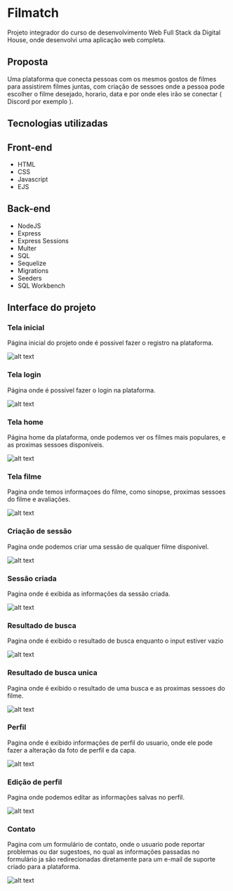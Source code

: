 # Filmatch
Projeto integrador do curso de desenvolvimento Web Full Stack da Digital House, onde desenvolvi uma aplicação web completa.

## Proposta
Uma plataforma que conecta pessoas com os mesmos gostos de filmes para assistirem filmes juntas, com criação de sessoes onde a pessoa pode escolher o filme desejado, horario, data e por onde eles irão se conectar ( Discord por exemplo ).

## Tecnologias utilizadas

## Front-end

- HTML
- CSS
- Javascript
- EJS

## Back-end

- NodeJS
- Express
- Express Sessions
- Multer
- SQL
- Sequelize
- Migrations
- Seeders
- SQL Workbench

## Interface do projeto 

### Tela inicial

Página inicial do projeto onde é possivel fazer o registro na plataforma.

![alt text](/public/images/inicio.png)

### Tela login

Página onde é possivel fazer o login na plataforma.

![alt text](/public/images/login.png)

### Tela home

Página home da plataforma, onde podemos ver os filmes mais populares, e as proximas sessoes disponíveis.

![alt text](/public/images/main.png)

### Tela filme

Pagina onde temos informaçoes do filme, como sinopse, proximas sessoes do filme e avaliações.

![alt text](/public/images/resultado-filme.png)

### Criação de sessão

Pagina onde podemos criar uma sessão de qualquer filme disponivel.

![alt text](/public/images/criar-sessao.png)


### Sessão criada

Pagina onde é exibida as informações da sessão criada.

![alt text](/public/images/sessao-criada.png)

### Resultado de busca

Pagina onde é exibido o resultado de busca enquanto o input estiver vazio

![alt text](/public/images/resultado-busca.png)

### Resultado de busca unica

Pagina onde é exibido o resultado de uma busca e as proximas sessoes do filme.

![alt text](/public/images/reesultado-busca-unico.png)

### Perfil

Pagina onde é exibido informações de perfil do usuario, onde ele pode fazer a alteração da foto de perfil e da capa.

![alt text](/public/images/perfil.png)

### Edição de perfil

Pagina onde podemos editar as informações salvas no perfil.

![alt text](/public/images/editar-perfil.png)

### Contato

Pagina com um formulário de contato, onde o usuario pode reportar problemas ou dar sugestoes, no qual as informações passadas no formulário ja são redirecionadas diretamente para um e-mail de suporte criado para a plataforma. 

![alt text](/public/images/contato.png)







